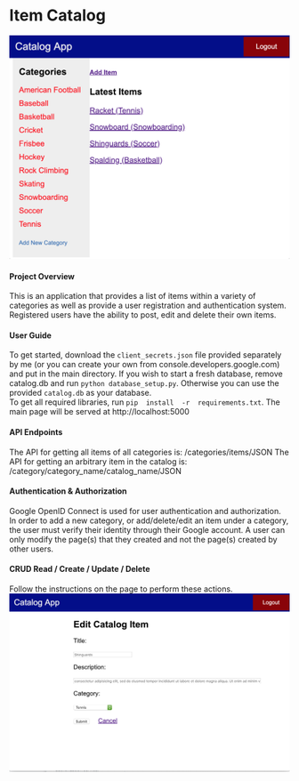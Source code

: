 # Item Catalog
![](https://github.com/egochen/catalogApp/blob/master/screenshots/CatalogAppScreenShot.png "main page")
#### Project Overview
This is an application that provides a list of items within a variety of categories as well as provide a user registration and authentication system. Registered users have the ability to post, edit and delete their own items.
#### User Guide
To get started, download the `client_secrets.json` file provided separately by me (or you can create your own from console.developers.google.com) and put in the main directory. If you wish to start a fresh database, remove catalog.db and run `python database_setup.py`. Otherwise you can use the provided `catalog.db` as your database.\
To get all required libraries, run `pip  install  -r  requirements.txt`.
The main page will be served at http://localhost:5000
#### API Endpoints
The API for getting all items of all categories is:
/categories/items/JSON
The API for getting an arbitrary item in the catalog is:
/category/category_name/catalog_name/JSON
#### Authentication & Authorization
Google OpenID Connect is used for user authentication and authorization. In order to add a new category, or add/delete/edit an item under a category, the user must verify their identity through their Google account. A user can only modify the page(s) that they created and not the page(s) created by other users.
#### CRUD Read / Create / Update / Delete
Follow the instructions on the page to perform these actions.
![](https://github.com/egochen/catalogApp/blob/master/screenshots/CatalogEditScreenShot.png "edit page")
